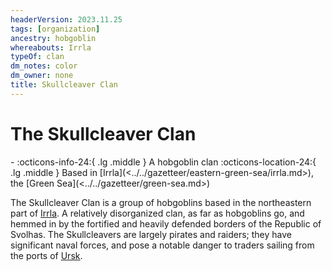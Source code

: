 ```yaml
---
headerVersion: 2023.11.25
tags: [organization]
ancestry: hobgoblin
whereabouts: Irrla
typeOf: clan
dm_notes: color
dm_owner: none
title: Skullcleaver Clan
---
```

# The Skullcleaver Clan
<div class="grid cards ext-narrow-margin ext-one-column" markdown>
-
   :octicons-info-24:{ .lg .middle } A hobgoblin clan  
    :octicons-location-24:{ .lg .middle } Based in [Irrla](<../../gazetteer/eastern-green-sea/irrla.md>), the [Green Sea](<../../gazetteer/green-sea.md>)  
</div>


The Skullcleaver Clan is a group of hobgoblins based in the northeastern part of [Irrla](<../../gazetteer/eastern-green-sea/irrla.md>). A relatively disorganized clan, as far as hobgoblins go, and hemmed in by the fortified and heavily defended borders of the Republic of Svolhas. The Skullcleavers are largely pirates and raiders; they have significant naval forces, and pose a notable danger to traders sailing from the ports of [Ursk](<../../gazetteer/northern-green-sea/ursk.md>). 




